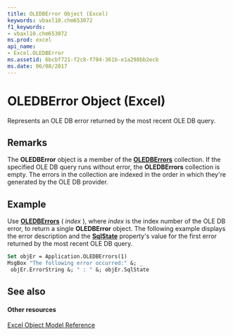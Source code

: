 ```yaml
---
title: OLEDBError Object (Excel)
keywords: vbaxl10.chm653072
f1_keywords:
- vbaxl10.chm653072
ms.prod: excel
api_name:
- Excel.OLEDBError
ms.assetid: 6bcbf721-f2c8-f784-361b-e1a298bb2ecb
ms.date: 06/08/2017
---
```



# OLEDBError Object (Excel)

Represents an OLE DB error returned by the most recent OLE DB query.


## Remarks

 The **OLEDBError** object is a member of the **[OLEDBErrors](oledberrors-object-excel.md)** collection. If the specified OLE DB query runs without error, the **OLEDBErrors** collection is empty. The errors in the collection are indexed in the order in which they're generated by the OLE DB provider.


## Example

Use **[OLEDBErrors](application-odbcerrors-property-excel.md)** ( _index_ ), where _index_ is the index number of the OLE DB error, to return a single **OLEDBError** object. The following example displays the error description and the **[SqlState](oledberror-sqlstate-property-excel.md)** property's value for the first error returned by the most recent OLE DB query.


```vb
Set objEr = Application.OLEDBErrors(1) 
MsgBox "The following error occurred:" &; _ 
 objEr.ErrorString &; " : " &; objEr.SqlState
```


## See also


#### Other resources


[Excel Object Model Reference](http://msdn.microsoft.com/library/11ea8598-8a20-92d5-f98b-0da04263bf2c%28Office.15%29.aspx)


